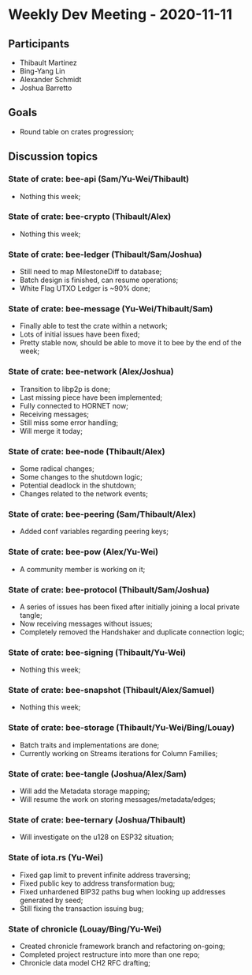# Weekly Dev Meeting - 2020-11-11

## Participants

- Thibault Martinez
- Bing-Yang Lin
- Alexander Schmidt
- Joshua Barretto

## Goals

- Round table on crates progression;

## Discussion topics

### State of crate: bee-api (Sam/Yu-Wei/Thibault)

- Nothing this week;

### State of crate: bee-crypto (Thibault/Alex)

- Nothing this week;

### State of crate: bee-ledger (Thibault/Sam/Joshua)

- Still need to map MilestoneDiff to database;
- Batch design is finished, can resume operations;
- White Flag UTXO Ledger is ~90% done;

### State of crate: bee-message (Yu-Wei/Thibault/Sam)

- Finally able to test the crate within a network;
- Lots of initial issues have been fixed;
- Pretty stable now, should be able to move it to bee by the end of the week;

### State of crate: bee-network (Alex/Joshua)

- Transition to libp2p is done;
- Last missing piece have been implemented;
- Fully connected to HORNET now;
- Receiving messages;
- Still miss some error handling;
- Will merge it today;

### State of crate: bee-node (Thibault/Alex)

- Some radical changes;
- Some changes to the shutdown logic;
- Potential deadlock in the shutdown;
- Changes related to the network events;

### State of crate: bee-peering (Sam/Thibault/Alex)

- Added conf variables regarding peering keys;

### State of crate: bee-pow (Alex/Yu-Wei)

- A community member is working on it;

### State of crate: bee-protocol (Thibault/Sam/Joshua)

- A series of issues has been fixed after initially joining a local private tangle;
- Now receiving messages without issues;
- Completely removed the Handshaker and duplicate connection logic;

### State of crate: bee-signing (Thibault/Yu-Wei)

- Nothing this week;

### State of crate: bee-snapshot (Thibault/Alex/Samuel)

- Nothing this week;

### State of crate: bee-storage (Thibault/Yu-Wei/Bing/Louay)

- Batch traits and implementations are done;
- Currently working on Streams iterations for Column Families;

### State of crate: bee-tangle (Joshua/Alex/Sam)

- Will add the Metadata storage mapping;
- Will resume the work on storing messages/metadata/edges;

### State of crate: bee-ternary (Joshua/Thibault)

- Will investigate on the u128 on ESP32 situation;

### State of iota.rs (Yu-Wei)

- Fixed gap limit to prevent infinite address traversing;
- Fixed public key to address transformation bug;
- Fixed unhardened BIP32 paths bug when looking up addresses generated by seed;
- Still fixing the transaction issuing bug;

### State of chronicle (Louay/Bing/Yu-Wei)

- Created chronicle framework branch and refactoring on-going;
- Completed project restructure into more than one repo;
- Chronicle data model CH2 RFC drafting;
